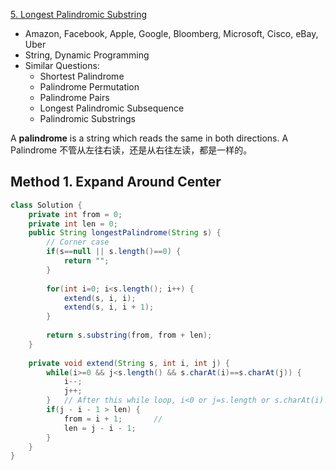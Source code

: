 [5. Longest Palindromic Substring](https://leetcode.com/problems/longest-palindromic-substring/)

* Amazon, Facebook, Apple, Google, Bloomberg, Microsoft, Cisco, eBay, Uber
* String, Dynamic Programming
* Similar Questions:
    * Shortest Palindrome
    * Palindrome Permutation
    * Palindrome Pairs
    * Longest Palindromic Subsequence
    * Palindromic Substrings
    

A **palindrome** is a string which reads the same in both directions. A Palindrome 不管从左往右读，还是从右往左读，都是一样的。

## Method 1. Expand Around Center
```java
class Solution {
    private int from = 0;
    private int len = 0;
    public String longestPalindrome(String s) {
        // Corner case
        if(s==null || s.length()==0) {
            return "";
        }
        
        for(int i=0; i<s.length(); i++) {
            extend(s, i, i);
            extend(s, i, i + 1);
        }
        
        return s.substring(from, from + len);
    }
    
    private void extend(String s, int i, int j) {
        while(i>=0 && j<s.length() && s.charAt(i)==s.charAt(j)) {
            i--;
            j++;
        }   // After this while loop, i<0 or j=s.length or s.charAt(i)!=s.charAt(j)
        if(j - i - 1 > len) {
            from = i + 1;       // 
            len = j - i - 1;
        }
    }
}
```



